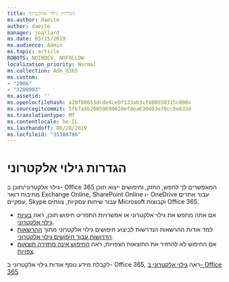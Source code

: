 ```yaml
---
title: הגדרות גילוי אלקטרוני
ms.author: daeite
author: daeite
manager: joallard
ms.date: 05/15/2019
ms.audience: Admin
ms.topic: article
ROBOTS: NOINDEX, NOFOLLOW
localization_priority: Normal
ms.collection: Adm_O365
ms.custom:
- "2006"
- "3200003"
ms.assetid: ''
ms.openlocfilehash: a20f00653dcde4ce0f133ab3cf400550315c090c
ms.sourcegitcommit: 5fb7a4b28859690020efdea630d03e70cc0e6334
ms.translationtype: MT
ms.contentlocale: he-IL
ms.lasthandoff: 06/28/2019
ms.locfileid: "35388786"
---
```

# <a name="ediscovery-settings"></a>הגדרות גילוי אלקטרוני

גילוי אלקטרוני/תוכן ב- Office 365 המאפשרים לך לחפש, החזק, וחיפושים ייצוא תוכן מתיבות דואר Exchange Online, SharePoint Online ו- OneDrive עבור אתרים עסקיים, Skype עבור שיחות עסקיות, צוותים Microsoft וקבוצות Office 365.

- אם אתה מחפש את גילוי אלקטרוני או אפשרויות התפריט חיפוש תוכן, ראה [בעיות גילוי אלקטרוני](https://docs.microsoft.com/alchemyinsights/ediscovery-issues).
- למד אודות ההרשאות הנדרשות לביצוע חיפושים גילוי אלקטרוני מתוך [ההרשאות הדרושות עבור חיפושים גילוי אלקטרוני](https://docs.microsoft.com/alchemyinsights/permissions-required-for-ediscovery-searches).
- אם החיפוש לא להחזיר את התוצאות הצפויות, ראה [החיפוש אינה מחזירה תוצאות צפויות](https://docs.microsoft.com/alchemyinsights/search-not-returning-expected-results).

לקבלת מידע נוסף אודות גילוי אלקטרוני ב- Office 365, ראה [גילוי אלקטרוני ב- Office 365](https://docs.microsoft.com/office365/securitycompliance/ediscovery).

